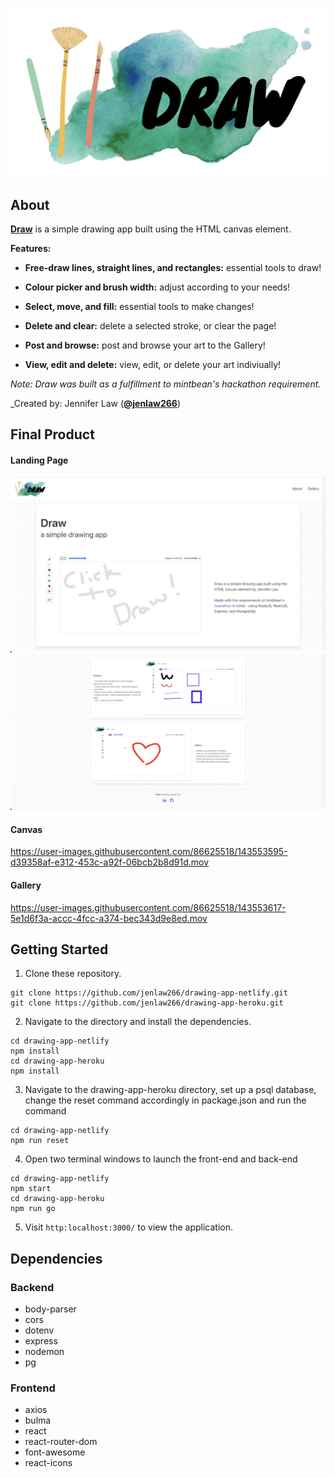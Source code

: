 ![Draw](https://github.com/jenlaw266/drawing-app-netlify/blob/master/src/components/Nav/draw-logo.png)

## About

[**Draw**](https://draw-hackathon.netlify.app/)
is a simple drawing app built using the HTML canvas element.

**Features:**

- **Free-draw lines, straight lines, and rectangles:** essential tools to draw!

- **Colour picker and brush width:** adjust according to your needs!

- **Select, move, and fill:** essential tools to make changes!

- **Delete and clear:** delete a selected stroke, or clear the page!

- **Post and browse:** post and browse your art to the Gallery!

- **View, edit and delete:** view, edit, or delete your art indiviually!

_Note: Draw was built as a fulfillment to mintbean's hackathon requirement._

\_Created by: Jennifer Law ([**@jenlaw266**](https://github.com/jenlaw266))

## Final Product

#### Landing Page

![Home](https://github.com/jenlaw266/drawing-app-netlify/blob/master/Home1.png)
![Home](https://github.com/jenlaw266/drawing-app-netlify/blob/master/Home2.png)

#### Canvas

https://user-images.githubusercontent.com/86625518/143553595-d39358af-e312-453c-a92f-06bcb2b8d91d.mov

#### Gallery

https://user-images.githubusercontent.com/86625518/143553617-5e1d6f3a-accc-4fcc-a374-bec343d9e8ed.mov

## Getting Started

1. Clone these
   repository.

```
git clone https://github.com/jenlaw266/drawing-app-netlify.git
git clone https://github.com/jenlaw266/drawing-app-heroku.git
```

2. Navigate to the directory and install the dependencies.

```
cd drawing-app-netlify
npm install
cd drawing-app-heroku
npm install
```

3. Navigate to the drawing-app-heroku directory, set up a psql database, change the reset command accordingly in package.json and run the command

```
cd drawing-app-netlify
npm run reset
```

4. Open two terminal windows to launch the front-end and back-end

```
cd drawing-app-netlify
npm start
cd drawing-app-heroku
npm run go

```

5. Visit `http:localhost:3000/` to view the application.

## Dependencies

### Backend

- body-parser
- cors
- dotenv
- express
- nodemon
- pg

### Frontend

- axios
- bulma
- react
- react-router-dom
- font-awesome
- react-icons
